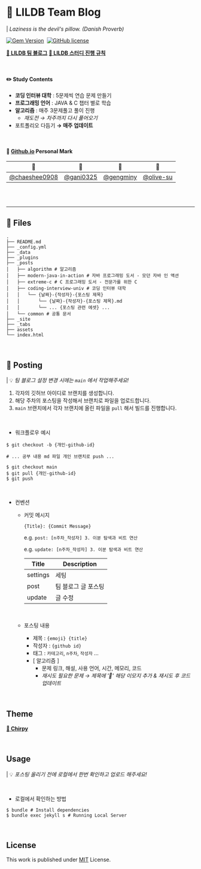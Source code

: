 # 🛌 LILDB Team Blog

| _Laziness is the devil's pillow. (Danish Proverb)_

[![Gem Version](https://img.shields.io/gem/v/jekyll-theme-chirpy)][gem]&nbsp;
[![GitHub license](https://img.shields.io/github/license/cotes2020/chirpy-starter.svg?color=blue)][mit]

**[🛌 LILDB 팀 블로그](https://l1ldb.github.io)**
**[🎲 LILDB 스터디 진행 규칙](https://l1ldb.github.io/about)**

<br>

#### ✏️ Study Contents

- **코딩 인터뷰 대학** : 5문제씩 연습 문제 만들기
- **프로그래밍 언어** : JAVA & C 챕터 별로 학습
- **알고리즘** : 매주 3문제풀고 풀이 진행
  - _재도전 → 차주까지 다시 풀어오기_
- 포트폴리오 다듬기 **→ 매주 업데이트**

<br>

#### 🔖 [Github.io](l1ldb.github.io) Personal Mark

| 🐹                                               | 🐢                                       | 🦊                                       | 🐣                                       |
| ------------------------------------------------ | ---------------------------------------- | ---------------------------------------- | ---------------------------------------- |
| [@chaeshee0908](https://github.com/chaeshee0908) | [@gani0325](https://github.com/gani0325) | [@gengminy](https://github.com/gengminy) | [@olive-su](https://github.com/olive-su) |

<br>
<br>

---

## 📁 Files

```shell
.
├── README.md
├── _config.yml
├── _data
├── _plugins
├── _posts
│   ├── algorithm # 알고리즘
│   ├── modern-java-in-action # 자바 프로그래밍 도서 - 모던 자바 인 액션
│   ├── extreme-c # C 프로그래밍 도서 - 전문가를 위한 C
│   ├── coding-interview-univ # 코딩 인터뷰 대학
│   │   └── {날짜}-{작성자}-{포스팅 제목}
│   │       └── {날짜}-{작성자}-{포스팅 제목}.md
│   │       └── ... {포스팅 관련 에셋} ...
│   └── common # 공통 문서
├── _site
├── _tabs
├── assets
└── index.html
```

<br>

## 📮 Posting

| 💡 _팀 블로그 설정 변경 시에는 `main` 에서 작업해주세요!_

1. 각자의 깃허브 아이디로 브랜치를 생성합니다.
2. 해당 주차의 포스팅을 작성해서 브랜치로 파일을 업로드합니다.
3. `main` 브랜치에서 각자 브랜치에 올린 파일을 `pull` 해서 빌드를 진행합니다.

<br>

- 워크플로우 예시

```shell
$ git checkout -b {개인-github-id}

# ... 공부 내용 md 파일 개인 브랜치로 push ...

$ git checkout main
$ git pull {개인-github-id}
$ git push
```

<br>

- 컨벤션

  - 커밋 메시지

    `{Title}: {Commit Message}`

    e.g. `post: [n주차_작성자] 3. 이분 탐색과 비트 연산`

    e.g. `update: [n주차_작성자] 3. 이분 탐색과 비트 연산`
    <br>

    | Title    | Description         |
    | -------- | ------------------- |
    | settings | 세팅                |
    | post     | 팀 블로그 글 포스팅 |
    | update   | 글 수정             |

    <br>

  - 포스팅 내용
    - 제목 : `{emoji} {title}`
    - 작성자 : `{github id}`
    - 태그 : `카테고리`, `n주차`, `작성자` ...
      <br>
    - [ 알고리즘 ]
      - 문제 링크, 해설, 사용 언어, 시간, 메모리, 코드
      - _재시도 필요한 문제 → 제목에 '🔄' 해당 이모지 추가 & 재시도 후 코드 업데이트_

<br>

## Theme

[**🔗 Chirpy**][chirpy]

<br>

## Usage

| 💡 _포스팅 올리기 전에 로컬에서 한번 확인하고 업로드 해주세요!_

<br>

- 로컬에서 확인하는 방법

```shell
$ bundle # Install dependencies
$ bundle exec jekyll s # Running Local Server
```

<br>

## License

This work is published under [MIT][mit] License.

[gem]: https://rubygems.org/gems/jekyll-theme-chirpy
[chirpy]: https://github.com/cotes2020/jekyll-theme-chirpy/
[mit]: https://github.com/cotes2020/chirpy-starter/blob/master/LICENSE

<br>
